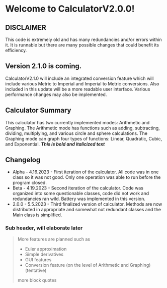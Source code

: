 # Welcome to CalculatorV2.0.0!
## DISCLAIMER
This code is extremely old and has many redundancies and/or errors within it. It is runnable but there are many possible changes that could benefit its efficiency.
## Version 2.1.0 is coming.
CalculatorV2.1.0 will include an integrated conversion feature which will include various Metric to Imperial and Imperial to Metric conversions. Also included in this update will be a more readable user interface. Various performance changes may also be implemented.

## Calculator Summary
This calculator has two currently implemented modes: Arithmetic and Graphing. The Arithmetic mode has functions such as adding, subtracting, dividing, multiplying, and various circle and sphere calculations. The Graphing mode can graph four types of functions: Linear, Quadratic, Cubic, and Exponential. 
***This is bold and italicized text***

## Changelog
- Alpha - 4.16.2023 - First iteration of the calculator. All code was in one class so it was not good. Only one operation was able to run before the program closed.
- Beta - 4.19.2023 - Second iteration of the calculator. Code was organized into some questionable classes, code did not work and redundancies ran wild. Battery was implemented in this version.
- 2.0.0 - 5.5.2023 - Third finalized version of calculator. Methods are now distributed in appropriate and somewhat not redundant classes and the Main class is simplified.

### Sub header, will elaborate later

> More features are planned such as
> - Euler approximation
> - Simple derivatives
> - GUI features
> - Conversion feature (on the level of Arithmetic and Graphing) (tentative)
>
> more block quotes

